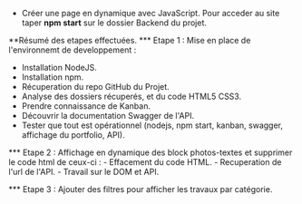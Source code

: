 * Créer une page en dynamique avec JavaScript.
Pour acceder au site taper **npm start** sur le dossier Backend du projet.

**Résumé des etapes effectuées.
*** Etape 1 :
  Mise en place de l'environnemt de developpement :
  - Installation NodeJS.
  - Installation npm.
  - Récuperation du repo GitHub du Projet.
  - Analyse des dossiers récuperés, et du code HTML5 CSS3.
  - Prendre connaissance de Kanban.
  - Découvrir la documentation Swagger de l'API.
  - Tester que tout est opérationnel (nodejs, npm start, kanban, swagger, affichage du portfolio, API).

*** Etape 2 :
  Affichage en dynamique des block photos-textes et supprimer le code html de ceux-ci :
    - Effacement du code HTML.
    - Recuperation de l'url de l'API.
    - Travail sur le DOM et API.

*** Etape 3 :
  Ajouter des filtres pour afficher les travaux par catégorie.
